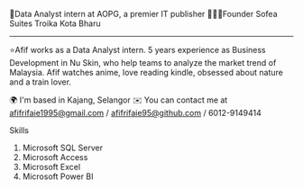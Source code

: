 

🥑Data Analyst intern at AOPG, a premier IT publisher
👩🏽‍💻Founder Sofea Suites Troika Kota Bharu

__________________________________________________________________________________

⭐Afif works as a Data Analyst intern. 5 years experience as Business Development in Nu Skin, who help teams to analyze the market trend of Malaysia. Afif watches anime, love reading kindle, obsessed about nature and a train lover. 

🌍  I'm based in Kajang, Selangor
✉️  You can contact me at afifrifaie1995@gmail.com / afifrifaie95@github.com / 6012-9149414

Skills
1. Microsoft SQL Server
2. Microsoft Access
3. Microsoft Excel
4. Microsoft Power BI

<!---
AfifRifaie95/AfifRifaie95 is a ✨ special ✨ repository because its `README.md` (this file) appears on your GitHub profile.
You can click the Preview link to take a look at your changes.
--->
